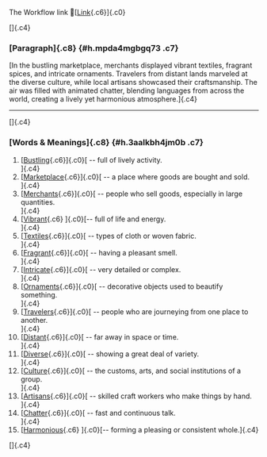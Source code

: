 The Workflow link
👏[[Link](https://www.google.com/url?q=http://www.google.com&sa=D&source=editors&ust=1758914867691666&usg=AOvVaw0Qui3ckYKMkaHRyZwOzyVV){.c6}]{.c0}

[]{.c4}

### [Paragraph]{.c8} {#h.mpda4mgbgq73 .c7}

[In the bustling marketplace, merchants displayed vibrant textiles,
fragrant spices, and intricate ornaments. Travelers from distant lands
marveled at the diverse culture, while local artisans showcased their
craftsmanship. The air was filled with animated chatter, blending
languages from across the world, creating a lively yet harmonious
atmosphere.]{.c4}

------------------------------------------------------------------------

[]{.c4}

### [Words & Meanings]{.c8} {#h.3aalkbh4jm0b .c7}

1.  [[Bustling](https://www.google.com/url?q=http://www.google.com&sa=D&source=editors&ust=1758914867692502&usg=AOvVaw3SeelzQ-lag2KMNOeSagJO){.c6}]{.c0}[ --
    full of lively activity.\
    ]{.c4}
2.  [[Marketplace](https://www.google.com/url?q=http://www.google.com&sa=D&source=editors&ust=1758914867692688&usg=AOvVaw11X_QXNUbhXbcCaL3qTK7A){.c6}]{.c0}[ --
    a place where goods are bought and sold.\
    ]{.c4}
3.  [[Merchants](https://www.google.com/url?q=http://www.google.com&sa=D&source=editors&ust=1758914867692854&usg=AOvVaw2YYI8j0JPi4naFlE27tbzQ){.c6}]{.c0}[ --
    people who sell goods, especially in large quantities.\
    ]{.c4}
4.  [[Vibrant](https://www.google.com/url?q=http://www.google.com&sa=D&source=editors&ust=1758914867693043&usg=AOvVaw3oQ1WPBZhEDhGIEHyg_ysZ){.c6}
    ]{.c0}[-- full of life and energy.\
    ]{.c4}
5.  [[Textiles](https://www.google.com/url?q=http://www.google.com&sa=D&source=editors&ust=1758914867693337&usg=AOvVaw1N-EpBJ0CitzL_C69hck6J){.c6}]{.c0}[ --
    types of cloth or woven fabric.\
    ]{.c4}
6.  [[Fragrant](https://www.google.com/url?q=http://www.google.com&sa=D&source=editors&ust=1758914867693513&usg=AOvVaw3g0gD1Ki53lINif7V4-X3X){.c6}]{.c0}[ --
    having a pleasant smell.\
    ]{.c4}
7.  [[Intricate](https://www.google.com/url?q=http://www.google.com&sa=D&source=editors&ust=1758914867693657&usg=AOvVaw0Fqx3EsjdUGCGTMzK82Pgh){.c6}]{.c0}[ --
    very detailed or complex.\
    ]{.c4}
8.  [[Ornaments](https://www.google.com/url?q=http://www.google.com&sa=D&source=editors&ust=1758914867693789&usg=AOvVaw3qYYFir7X9ceL7cG9JZnAO){.c6}]{.c0}[ --
    decorative objects used to beautify something.\
    ]{.c4}
9.  [[Travelers](https://www.google.com/url?q=http://www.google.com&sa=D&source=editors&ust=1758914867693943&usg=AOvVaw2nWvugK_rUnWEs-Uv6uop0){.c6}]{.c0}[ --
    people who are journeying from one place to another.\
    ]{.c4}
10. [[Distant](https://www.google.com/url?q=http://www.google.com&sa=D&source=editors&ust=1758914867694104&usg=AOvVaw2g7ZqcRpMcOllOG7PVO7UJ){.c6}]{.c0}[ --
    far away in space or time.\
    ]{.c4}
11. [[Diverse](https://www.google.com/url?q=http://www.google.com&sa=D&source=editors&ust=1758914867694262&usg=AOvVaw0I9gUlDycQxM1i9mc3FZxC){.c6}]{.c0}[ --
    showing a great deal of variety.\
    ]{.c4}
12. [[Culture](https://www.google.com/url?q=http://www.google.com&sa=D&source=editors&ust=1758914867694445&usg=AOvVaw0mv_vYFjJe7yjGWE6UfDpW){.c6}]{.c0}[ --
    the customs, arts, and social institutions of a group.\
    ]{.c4}
13. [[Artisans](https://www.google.com/url?q=http://www.google.com&sa=D&source=editors&ust=1758914867694702&usg=AOvVaw1C_Fp_2I7Rp2C_9MunbY7l){.c6}]{.c0}[ --
    skilled craft workers who make things by hand.\
    ]{.c4}
14. [[Chatter](https://www.google.com/url?q=http://www.google.com&sa=D&source=editors&ust=1758914867695049&usg=AOvVaw0UWRN8MpTebYQT9lh8iyhz){.c6}]{.c0}[ --
    fast and continuous talk.\
    ]{.c4}
15. [[Harmonious](https://www.google.com/url?q=http://www.google.com&sa=D&source=editors&ust=1758914867695375&usg=AOvVaw1RPDOBXOiXx8mxZyS8Egxv){.c6}
    ]{.c0}[-- forming a pleasing or consistent whole.]{.c4}

[]{.c4}
